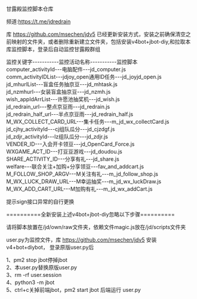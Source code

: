 甘露殿监控脚本仓库 

频道:https://t.me/jdredrain 

库 https://github.com/msechen/jdv5 已经更新安装方式，安装之前确保清空之前映射的文件夹，或者删除重新建立文件夹，包括安装v4bot+jbot-diy,和拉取本库监控脚本，登录后自动监控甘露殿群组


监控关键字-----------监控活动名称-----------监控脚本                    
computer_activityId---电脑配件---jd_computer.js \
comm_activityIDList---jdjoy_open通用ID任务---jd_joyjd_open.js \
jd_mhurlList---盲盒任务抽京豆---jd_mhtask.js \
jd_nzmhurl---女装盲盒抽京豆---jd_nzmh.js \
wish_appIdArrList---许愿池抽奖机---jd_wish.js \
jd_redrain_url---整点京豆雨---jd_redrain.js \
jd_redrain_half_url---半点京豆雨---jd_redrain_half.js \
M_WX_COLLECT_CARD_URL---集卡任务---m_jd_wx_collectCard.js \
jd_cjhy_activityId---cj组队瓜分---jd_cjzdgf.js \
jd_zdjr_activityId---lz组队瓜分---jd_zdjr.js \
VENDER_ID---入会开卡领豆---jd_OpenCard_Force.js \
WXGAME_ACT_ID---打豆豆游戏---jd_doudou.js \
SHARE_ACTIVITY_ID---分享有礼---jd_share.js \
welfare---联合关注+加购+分享领豆---fav_and_addcart.js \
M_FOLLOW_SHOP_ARGV---M关注有礼---m_jd_follow_shop.js \
M_WX_LUCK_DRAW_URL---M幸运抽奖---m_jd_wx_luckDraw.js \
M_WX_ADD_CART_URL---M加购有礼---m_jd_wx_addCart.js

提示sign接口异常的自行更换

==========全新安装上述v4bot+jbot-diy忽略以下步骤==========

请将脚本放置在/jd/own/raw文件夹，依赖文件magic.js放在/jd/scripts文件夹 

user.py为监控文件，库 https://github.com/msechen/jdv5 安装v4+bot+diybot， 登录原版user.py后

1、pm2 stop jbot停掉jbot \
2、本user.py替换原版user.py \
3、rm -rf user.session \
4、python3 -m jbot \
5、ctrl+c关掉前端jbot，pm2 start jbot 后端运行 user.py
